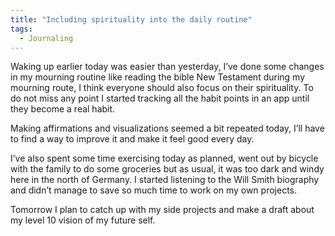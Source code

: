 ```yaml
---
title: "Including spirituality into the daily routine"
tags:
  - Journaling
---
```


Waking up earlier today was easier than yesterday, I’ve done some changes in my mourning routine like reading the bible New Testament during my mourning route, I think everyone should also focus on their spirituality. To do not miss any point I started tracking all the habit points in an app until they become a real habit. 

Making affirmations and visualizations seemed a bit repeated today, I’ll have to find a way to improve it and make it feel good every day. 

I’ve also spent some time exercising today as planned, went out by bicycle with the family to do some groceries but as usual, it was too dark and windy here in the north of Germany.
I started listening to the Will Smith biography and didn’t manage to save so much time to work on my own projects.

Tomorrow I plan to catch up with my side projects and make a draft about my level 10 vision of my future self.
